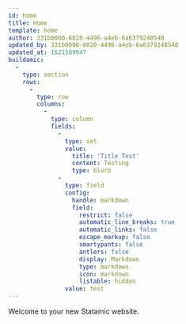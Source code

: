 ```yaml
---
id: home
title: Home
template: home
author: 331b0000-8020-4496-a4eb-6a6379248540
updated_by: 331b0000-8020-4496-a4eb-6a6379248540
updated_at: 1621509947
buildamic:
  -
    type: section
    rows:
      -
        type: row
        columns:
          -
            type: column
            fields:
              -
                type: set
                value:
                  title: 'Title Test'
                  content: Testing
                  type: blurb
              -
                type: field
                config:
                  handle: markdown
                  field:
                    restrict: false
                    automatic_line_breaks: true
                    automatic_links: false
                    escape_markup: false
                    smartypants: false
                    antlers: false
                    display: Markdown
                    type: markdown
                    icon: markdown
                    listable: hidden
                value: test
---
```

Welcome to your new Statamic website.